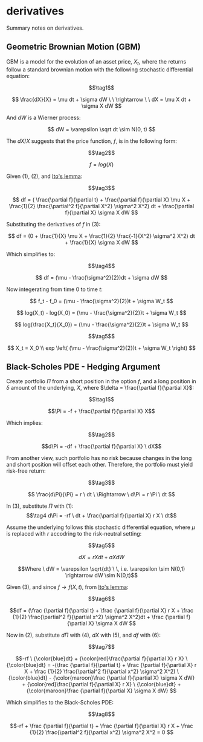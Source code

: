 # derivatives
Summary notes on derivatives.

## Geometric Brownian Motion (GBM)

GBM is a model for the evolution of an asset price, $X_t$, where the returns follow a standard brownian motion with the following stochastic differential equation:

$$\tag1$$

$$
\frac{dX}{X} = \mu dt + \sigma dW \ \ \rightarrow \ \ dX =  \mu X dt + \sigma X dW
$$

And $dW$ is a Wierner process:

$$
dW = \varepsilon \sqrt dt \sim N(0, t)
$$

The $dX/X$ suggests that the price function, $f$, is in the following form:

$$\tag2$$

$$
f = log(X)
$$

Given (1), (2), and [Ito's lemma](https://en.wikipedia.org/wiki/It%C3%B4%27s_lemma):

$$\tag3$$

$$
df = (
\frac{\partial f}{\partial t} + 
\frac{\partial f}{\partial X} \mu X +
\frac{1}{2} \frac{\partial^2 f}{\partial X^2} \sigma^2 X^2) dt + 
\frac{\partial f}{\partial X} \sigma X dW
$$


Substituting the derivatives of $f$ in (3):

$$
df = (0 + 
\frac{1}{X} \mu X +
\frac{1}{2} \frac{-1}{X^2} \sigma^2 X^2) dt + 
\frac{1}{X} \sigma X dW
$$

Which simplifies to:

$$\tag4$$

$$
df = (\mu - \frac{\sigma^2}{2})dt + \sigma dW
$$

Now integerating from time $0$ to time $t$:

$$
f_t - f_0 = (\mu - \frac{\sigma^2}{2})t + \sigma W_t
$$


$$
log(X_t) - log(X_0) = (\mu - \frac{\sigma^2}{2})t + \sigma W_t
$$

$$
log(\frac{X_t}{X_0}) = (\mu - \frac{\sigma^2}{2})t + \sigma W_t
$$

$$\tag5$$

$$
X_t = X_0 \\ exp \left( (\mu - \frac{\sigma^2}{2})t + \sigma W_t \right)
$$


## Black-Scholes PDE - Hedging Argument

Create portfolio $\Pi$ from a short position in the option $f$, and a long position in $\delta$ amount of the underlying, $X$, where $\delta = \frac{\partial f}{\partial X}$:

$$\tag1$$

$$\Pi = -f + \frac{\partial f}{\partial X} X$$

Which implies:

$$\tag2$$

$$d\Pi = -df + \frac{\partial f}{\partial X} \ dX$$

From another view, such portfolio has no risk because changes in the long and short position will offset each other. Therefore, the portfolio must yield risk-free return:

$$\tag3$$

$$ 
\frac{d\Pi}{\Pi} = r \ dt \
\Rightarrow \ d\Pi = r \Pi \ dt
$$

In (3), substitute $\Pi$ with (1):
$$\tag4 d\Pi = -rf \ dt + \frac{\partial f}{\partial X} r X \ dt$$

Assume the underlying follows this stochastic differential equation, where $\mu$ is replaced with $r$ accodring to the risk-neutral setting:


$$\tag5$$

$$
dX = r X dt + \sigma X dW
$$

$$Where \ dW = \varepsilon \sqrt{dt} \ \, i.e. \varepsilon \sim N(0,1) \rightarrow dW \sim N(0,t)$$


Given (3), and since $f\rightarrow f(X,t)$, from [Ito's lemma](https://en.wikipedia.org/wiki/It%C3%B4%27s_lemma):


$$\tag6$$

$$df = 
(\frac {\partial f}{\partial t} + 
\frac {\partial f}{\partial X} r X + 
\frac {1}{2} \frac{\partial^2 f}{\partial x^2} \sigma^2 X^2)dt +
\frac {\partial f}{\partial X} \sigma X dW
$$


Now in (2), substitute $d\Pi$ with (4), $dX$ with (5), and $df$ with (6):

$$\tag7$$

$$-rf \ {\color{blue}dt} + 
{\color{red}\frac{\partial f}{\partial X} r X} \ {\color{blue}dt} =
-(\frac {\partial f}{\partial t} + 
\frac {\partial f}{\partial X} r X + 
\frac {1}{2} \frac{\partial^2 f}{\partial x^2} \sigma^2 X^2) \ {\color{blue}dt} -
{\color{maroon}\frac {\partial f}{\partial X} \sigma X dW} +
{\color{red}\frac{\partial f}{\partial X} r X} \ {\color{blue}dt} +
{\color{maroon}\frac {\partial f}{\partial X} \sigma X dW}
$$

Which simplifies to the Black-Scholes PDE:

$$\tag8$$

$$-rf  +
\frac {\partial f}{\partial t} + 
\frac {\partial f}{\partial X} r X + 
\frac {1}{2} \frac{\partial^2 f}{\partial x^2} \sigma^2 X^2 = 0
$$

